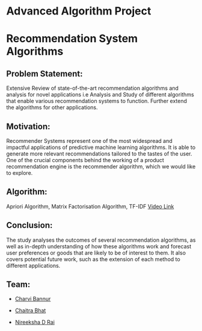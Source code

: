 # Advanced Algorithm Project 
# Recommendation System Algorithms 

## Problem Statement:
Extensive Review of state-of-the-art recommendation algorithms and analysis for novel applications i.e Analysis and Study of different algorithms that enable various recommendation systems to function. Further extend the algorithms for other applications.

## Motivation:
Recommender Systems represent one of the most widespread and impactful applications of predictive machine learning algorithms. It is able to generate more relevant recommendations tailored to the tastes of the user. One of the crucial components behind the working of a product recommendation engine is the recommender algorithm, which we would like to explore.

## Algorithm:
Apriori Algorithm, Matrix Factorisation Algorithm, TF-IDF
[Video Link](https://drive.google.com/file/d/14PF7GjGpiXs7TS1QP46qwcWfcmhjZ3f-/view?usp=share_link)

## Conclusion: 
The study analyses the outcomes of several recommendation algorithms, as well as in-depth understanding of how these algorithms work and forecast user preferences or goods that are likely to be of interest to them. It also covers potential future work, such as the extension of each method to different applications.


## Team:

* [Charvi Bannur](https://github.com/charvibannur)

* [Chaitra Bhat](https://github.com/Chaitra-Bhat383)

* [Nireeksha D Rai](https://github.com/Nireekshadrai)
